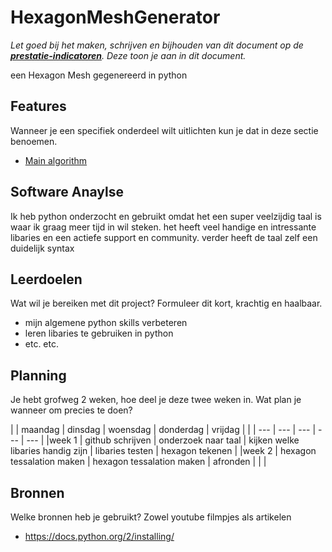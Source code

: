 # HexagonMeshGenerator
*Let goed bij het maken, schrijven en bijhouden van dit document op de **[prestatie-indicatoren](https://drive.google.com/drive/folders/1y8l0Zr4E8b6gYJui_pSzQaoWr-gEr6JN?usp=sharing)**. Deze toon je aan in dit document.*

een Hexagon Mesh gegenereerd in python 

## Features
Wanneer je een specifiek onderdeel wilt uitlichten kun je dat in deze sectie benoemen.

- [Main algorithm](link)


## Software Anaylse 
Ik heb python onderzocht en gebruikt omdat het een super veelzijdig taal is waar ik graag meer tijd in wil steken. het heeft veel handige en intressante libaries en een actiefe support en community. verder heeft de taal zelf een duidelijk syntax 

## Leerdoelen 
Wat wil je bereiken met dit project? Formuleer dit kort, krachtig en haalbaar.
- mijn algemene python skills verbeteren
- leren libaries te gebruiken in python
- etc. etc.

## Planning 
Je hebt grofweg 2 weken, hoe deel je deze twee weken in. Wat plan je wanneer om precies te doen?

|       | maandag   | dinsdag    | woensdag       | donderdag | vrijdag     |
|       | ---       | ---        | ---            | ---       | ---         |
|week 1 | github schrijven | onderzoek naar taal  | kijken welke libaries handig zijn | libaries testen | hexagon tekenen |
|week 2 | hexagon tessalation maken | hexagon tessalation maken | afronden  |            |             |

## Bronnen
Welke bronnen heb je gebruikt? Zowel youtube filmpjes als artikelen

- https://docs.python.org/2/installing/
